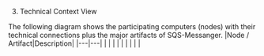 3. Technical Context View

The following diagram shows the participating computers (nodes) with their technical connections plus the major artifacts of SQS-Messanger.
|Node / Artifact|Description|
|---|---|
|   |   |
|   |   |
|   |   |
